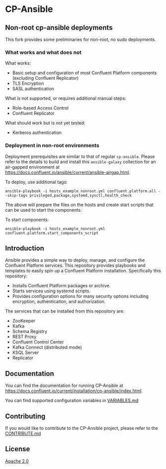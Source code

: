 
# CP-Ansible

## Non-root cp-ansible deployments

This fork provides some preliminaries for non-root, no sudo deployments. 

### What works and what does not
What works:

* Basic setup and configuration of most Confluent Platform components (excluding Confluent Replicator)
* TLS Encryption
* SASL authentication

What is not supported, or requires additional manual steps:

* Role-based Access Control
* Confluent Replicator

What should work but is not yet tested:

* Kerberos authentication

### Deployment in non-root environments

Deployment prerequisites are similar to that of regular `cp-ansible`. Please refer to the details to build and install this `ansible-galaxy` collection for an air-gapped environment at https://docs.confluent.io/ansible/current/ansible-airgap.html.

To deploy, use additional tags:

```
ansible-playbook -i hosts_example_nonroot.yml confluent.platform.all --skip-tags privileged,package,systemd,sysctl,health_check
```

The above will prepare the files on the hosts and create start scripts that can be used to start the components.

To start components:

```
ansible-playbook -i hosts_example_nonroot.yml confluent.platform.start_components_script
```

## Introduction

Ansible provides a simple way to deploy, manage, and configure the Confluent Platform services. This repository provides playbooks and templates to easily spin up a Confluent Platform installation. Specifically this repository:

* Installs Confluent Platform packages or archive.
* Starts services using systemd scripts.
* Provides configuration options for many security options including encryption, authentication, and authorization.

The services that can be installed from this repository are:

* ZooKeeper
* Kafka
* Schema Registry
* REST Proxy
* Confluent Control Center
* Kafka Connect (distributed mode)
* KSQL Server
* Replicator

## Documentation

You can find the documentation for running CP-Ansible at https://docs.confluent.io/current/installation/cp-ansible/index.html.

You can find supported configuration variables in [VARIABLES.md](docs/VARIABLES.md)

## Contributing


If you would like to contribute to the CP-Ansible project, please refer to the [CONTRIBUTE.md](docs/CONTRIBUTING.md)


## License

[Apache 2.0](docs/LICENSE.md)
